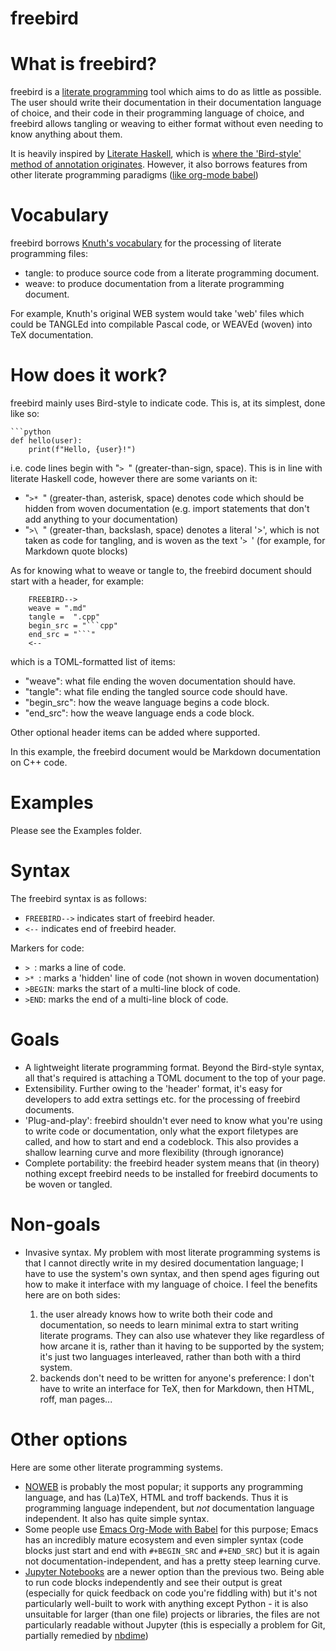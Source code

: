 
# freebird

What is freebird?
=================

freebird is a [literate programming](http://www.literateprogramming.com/) tool which aims to do as little as
possible. The user should write their documentation in their
documentation language of choice, and their code in their programming
language of choice, and freebird allows tangling or weaving to either
format without even needing to know anything about them.

It is heavily inspired by [Literate Haskell](https://wiki.haskell.org/Literate_programming),
which is [where the 'Bird-style' method of annotation originates](https://www.haskell.org/onlinereport/literate.html).
However, it also borrows features from other literate programming paradigms ([like org-mode babel](https://orgmode.org/worg/org-contrib/babel/intro.html))

Vocabulary
==========

freebird borrows [Knuth\'s vocabulary](https://en.wikipedia.org/wiki/Web_(programming_system)) 
for the processing of literate programming files:

- tangle: to produce source code from a literate programming document.
- weave: to produce documentation from a literate programming document.

For example, Knuth\'s original WEB system would take \'web\' files which
could be TANGLEd into compilable Pascal code, or WEAVEd (woven) into TeX
documentation.

How does it work?
=================

freebird mainly uses Bird-style to indicate code. This is, at its simplest, done like so:

```
```python
def hello(user):
    print(f"Hello, {user}!")
``````

i.e. code lines begin with "`> `" (greater-than-sign, space). This is
in line with literate Haskell code, however there are some variants on it:

- "`>* `" (greater-than, asterisk, space) denotes code which should be hidden from woven documentation
  (e.g. import statements that don\'t add anything to your documentation) 
- "`>\ `" (greater-than, backslash, space) denotes a literal \'\>\', which is not taken as code for tangling, 
  and is woven as the text '`> `' (for example, for Markdown quote blocks)

As for knowing what to weave or tangle to, the freebird document should
start with a header, for example:

```
    FREEBIRD-->
    weave = ".md"
    tangle =  ".cpp"
    begin_src = "```cpp"
    end_src = "```" 
    <--
```

which is a TOML-formatted list of items:
- \"weave\": what file ending the woven documentation should have. 
- \"tangle\": what file ending the tangled source code should have. 
- \"begin_src\": how the weave language begins a code block. 
- \"end_src\": how the weave language ends a code block. 

Other optional header items can be added where supported.

In this example, the freebird document would be Markdown documentation
on C++ code.

Examples
========

Please see the Examples folder.

Syntax
======

The freebird syntax is as follows: 
- `FREEBIRD-->` indicates start of freebird header. 
- `<--` indicates end of freebird header.

Markers for code: 
- `> `: marks a line of code. 
- `>* `: marks a \'hidden\' line of code (not shown in woven documentation)
- `>BEGIN`: marks the start of a multi-line block of code. 
- `>END`: marks the end of a multi-line block of code.

Goals
=====

- A lightweight literate programming format. Beyond the Bird-style syntax,
  all that\'s required is attaching a TOML document to the top of your
  page. 
- Extensibility. Further owing to the \'header\' format, it\'s easy
  for developers to add extra settings etc. for the processing of freebird
  documents. 
- \'Plug-and-play\': freebird shouldn\'t ever need to know what
  you\'re using to write code or documentation, only what the export
  filetypes are called, and how to start and end a codeblock. This also 
  provides a shallow learning curve and more flexibility (through ignorance)
- Complete portability: the freebird header system means that (in theory) nothing except
  freebird needs to be installed for freebird documents to be woven or tangled.

Non-goals
=========

- Invasive syntax. My problem with most literate programming systems is
  that I cannot directly write in my desired documentation language; I
  have to use the system's own syntax, and then spend ages figuring out
  how to make it interface with my language of choice. I feel the benefits
  here are on both sides:

  1.  the user already knows how to write both their code and
      documentation, so needs to learn minimal extra to start writing
      literate programs. They can also use whatever they like regardless
      of how arcane it is, rather than it having to be supported by the
      system; it's just two languages interleaved, rather than both with a third system.
  2.  backends don\'t need to be written for anyone\'s preference: I
      don\'t have to write an interface for TeX, then for Markdown, then
      HTML, roff, man pages...

Other options
=============

Here are some other literate programming systems.

- [NOWEB](https://www.cs.tufts.edu/~nr/noweb/) is probably the most popular;
  it supports any programming language, and has (La)TeX, HTML and troff backends. 
  Thus it is programming language independent, but *not* documentation language independent. It also has quite simple syntax.
- Some people use [Emacs Org-Mode with Babel](https://orgmode.org/worg/org-contrib/babel/index.html) for this purpose; 
  Emacs has an incredibly mature ecosystem and even simpler syntax 
  (code blocks just start and end with `#+BEGIN_SRC` and `#+END_SRC`) but it is again not documentation-independent, 
  and has a pretty steep learning curve. 
- [Jupyter Notebooks](https://jupyter.org/) are a newer option than the previous two.
  Being able to run code blocks independently and see their output is great
  (especially for quick feedback on code you're fiddling with) but it's not particularly well-built to work with anything
  except Python - it is also unsuitable for larger (than one file) projects or libraries, the files are not particularly
  readable without Jupyter (this is especially a problem for Git, partially remedied by [nbdime](https://github.com/jupyter/nbdime))
